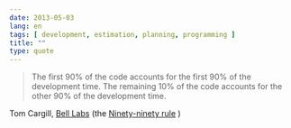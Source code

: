 ```yaml
---
date: 2013-05-03
lang: en
tags: [ development, estimation, planning, programming ]
title: ""
type: quote
---
```


> The first 90% of the code accounts for the first 90% of the
> development time. The remaining 10% of the code accounts for the other
> 90% of the development time.

Tom Cargill, [Bell Labs](http://en.wikipedia.org/wiki/Bell_Labs) (the
[Ninety-ninety rule](http://en.wikipedia.org/wiki/Ninety-ninety_rule) )

